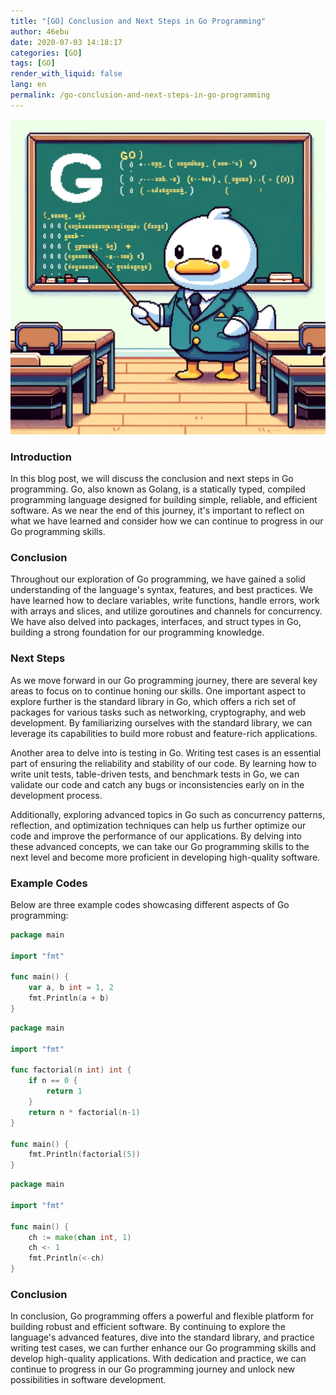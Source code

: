 ```yaml
---
title: "[GO] Conclusion and Next Steps in Go Programming"
author: 46ebu
date: 2020-07-03 14:18:17 
categories: [GO]
tags: [GO]
render_with_liquid: false
lang: en
permalink: /go-conclusion-and-next-steps-in-go-programming
---
```


![Intro](/assets/img/post/go.png)
### Introduction
In this blog post, we will discuss the conclusion and next steps in Go programming. Go, also known as Golang, is a statically typed, compiled programming language designed for building simple, reliable, and efficient software. As we near the end of this journey, it's important to reflect on what we have learned and consider how we can continue to progress in our Go programming skills.

### Conclusion
Throughout our exploration of Go programming, we have gained a solid understanding of the language's syntax, features, and best practices. We have learned how to declare variables, write functions, handle errors, work with arrays and slices, and utilize goroutines and channels for concurrency. We have also delved into packages, interfaces, and struct types in Go, building a strong foundation for our programming knowledge.

### Next Steps
As we move forward in our Go programming journey, there are several key areas to focus on to continue honing our skills. One important aspect to explore further is the standard library in Go, which offers a rich set of packages for various tasks such as networking, cryptography, and web development. By familiarizing ourselves with the standard library, we can leverage its capabilities to build more robust and feature-rich applications.

Another area to delve into is testing in Go. Writing test cases is an essential part of ensuring the reliability and stability of our code. By learning how to write unit tests, table-driven tests, and benchmark tests in Go, we can validate our code and catch any bugs or inconsistencies early on in the development process.

Additionally, exploring advanced topics in Go such as concurrency patterns, reflection, and optimization techniques can help us further optimize our code and improve the performance of our applications. By delving into these advanced concepts, we can take our Go programming skills to the next level and become more proficient in developing high-quality software.

### Example Codes
Below are three example codes showcasing different aspects of Go programming:
```go
package main

import "fmt"

func main() {
    var a, b int = 1, 2
    fmt.Println(a + b)
}
```

```go
package main

import "fmt"

func factorial(n int) int {
    if n == 0 {
        return 1
    }
    return n * factorial(n-1)
}

func main() {
    fmt.Println(factorial(5))
}
```

```go
package main

import "fmt"

func main() {
    ch := make(chan int, 1)
    ch <- 1
    fmt.Println(<-ch)
}
```

### Conclusion
In conclusion, Go programming offers a powerful and flexible platform for building robust and efficient software. By continuing to explore the language's advanced features, dive into the standard library, and practice writing test cases, we can further enhance our Go programming skills and develop high-quality applications. With dedication and practice, we can continue to progress in our Go programming journey and unlock new possibilities in software development.